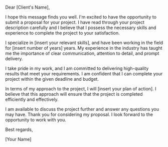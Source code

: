Dear [Client's Name],

I hope this message finds you well. I'm excited to have the opportunity to submit a proposal for your project. I have read through your project description carefully and I believe that I possess the necessary skills and experience to complete the project to your satisfaction.

I specialize in [insert your relevant skills], and have been working in the field for [insert number of years] years. My experience in the industry has taught me the importance of clear communication, attention to detail, and prompt delivery.

I take pride in my work, and I am committed to delivering high-quality results that meet your requirements. I am confident that I can complete your project within the given deadline and budget.

In terms of my approach to the project, I will [insert your plan of action]. I believe that this approach will ensure that the project is completed efficiently and effectively.

I am available to discuss the project further and answer any questions you may have. Thank you for considering my proposal. I look forward to the opportunity to work with you.

Best regards,

[Your Name]




